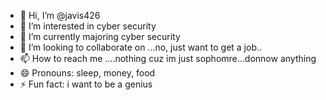 - 👋 Hi, I’m @javis426
- 👀 I’m interested in cyber security
- 🌱 I’m currently majoring cyber security
- 💞️ I’m looking to collaborate on ...no, just want to get a job..
- 📫 How to reach me ....nothing cuz im just sophomre...donnow anything
- 😄 Pronouns: sleep, money, food
- ⚡ Fun fact: i want to be a genius 

<!---
javis426/javis426 is a ✨ special ✨ repository because its `README.md` (this file) appears on your GitHub profile.
You can click the Preview link to take a look at your changes.
--->
